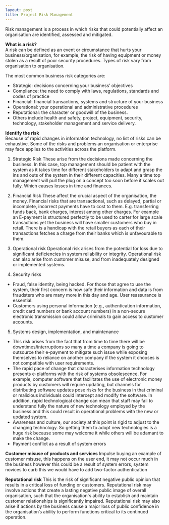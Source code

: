 ```yaml
---
layout: post
title: Project Risk Management
---
```

Risk management is a process in which  risks that could potentially affect an organisation are identified, assessed and mitigated.

**What is a risk?**<br>
A risk can be defined as an event or circumstance that hurts your business/organisation, for example, the risk of having equipment or money stolen as a result of poor security procedures. Types of risk vary from organisation to organisation.

The most common business risk categories are:<br>
- Strategic: decisions concerning your business’ objectives
- Compliance: the need to comply with laws, regulations, standards and codes of practice
- Financial: financial transactions, systems and structure of your business
- Operational: your operational and administrative procedures
- Reputational: the character or goodwill of the business.
- Others include health and safety, project, equipment, security, technology, stakeholder management and service delivery.

**Identify the risk**<br>
Because of rapid changes in information technology, no list of risks can be exhaustive. Some of the risks and problems an organisation or enterprise may face applies to the activities across the platform.

1. Strategic Risk
These arise from the decisions made concerning the business. In this case, top management should be patient with the system as it takes time for different stakeholders to adapt and grasp the ins and outs of the system in their different capacities. Many a time top management will pull the plug on a concept too soon before it scales out fully. Which causes losses in time and finances.

2. Financial Risk 
These affect the crucial aspect of the organisation, the money. Financial risks that are transactional, such as delayed, partial or incomplete, incorrect payments have to cost to them. E.g. transferring funds back, bank charges, interest among other charges. For example an E-payment is structured perfectly to be used to carter for large scale transactions yet the business will have smaller customers who buy in retail. There is a handicap with the retail buyers as each of their transactions fetches a charge from their banks which is unfavourable to them.

3. Operational risk
Operational risk arises from the potential for loss due to significant deficiencies in system reliability or integrity. Operational risk can also arise from customer misuse, and from inadequately designed or implemented systems.

4. Security risks
- Fraud, false identity, being hacked. For those that agree to use the system, their first concern is how safe their information and data is from fraudsters who are many more in this day and age. User reassurance is essential.
- Customers using personal information (e.g., authentication information, credit card numbers or bank account numbers) in a non-secure electronic transmission could allow criminals to gain access to customer accounts.

5. Systems design, implementation, and maintenance
- This risk arises from the fact that from time to time there will be downtimes/interruptions so many a time a company is going to outsource their e-payment to mitigate such issue while exposing themselves to reliance on another company if the system it chooses is not compatible with user requirements.
- The rapid pace of change that characterises information technology presents e-platforms with the risk of systems obsolescence. For example, computer software that facilitates the use of electronic money products by customers will require updating, but channels for distributing software updates pose risks for the business in that criminal or malicious individuals could intercept and modify the software. In addition, rapid technological change can mean that staff may fail to understand fully the nature of new technology employed by the business and this could result in operational problems with the new or updated system.
- Awareness and culture, our society at this point is rigid to adjust to the changing technology. So getting them to adopt new technologies is a huge risk because some may welcome it while others will be adamant to make the change.
- Payment conflict as a result of system errors

**Customer misuse of products and services**
Impulse buying an example of customer misuse, this happens on the user end, it may not occur much in the business however this could be a result of system errors, system novices to curb this we would have to add two-factor authentication

**Reputational risk**
This is the risk of significant negative public opinion that results in a critical loss of funding or customers. Reputational risk may involve actions that create a lasting negative public image of overall organisation, such that the organisation`s ability to establish and maintain customer relationships is significantly impaired. Reputational risk may also arise if actions by the business cause a major loss of public confidence in the organisation’s ability to perform functions critical to its continued operation.

